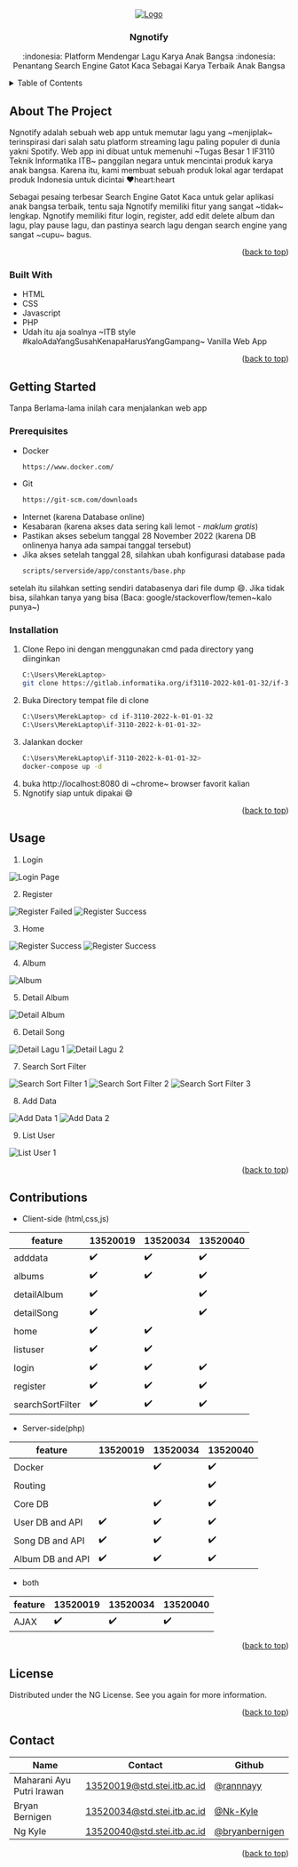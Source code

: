 <a name="readme-top"></a>
<br />
<div align="center">
  <a href="https://gitlab.informatika.org/if3110-2022-k01-01-32/if-3110-2022-k-01-01-32">
    <img src="assets/ngnotify.png" alt="Logo">
  </a>

  <h3 align="center">Ngnotify</h3>

  <p align="center">
    :indonesia: Platform Mendengar Lagu Karya Anak Bangsa :indonesia:<br>
    Penantang Search Engine Gatot Kaca Sebagai Karya Terbaik Anak Bangsa
</div>



<!-- TABLE OF CONTENTS -->
<details>
  <summary>Table of Contents</summary>
  <ol>
    <li>
      <a href="#about-the-project">About The Project</a>
      <ul>
        <li><a href="#built-with">Built With</a></li>
      </ul>
    </li>
    <li>
      <a href="#getting-started">Getting Started</a>
      <ul>
        <li><a href="#prerequisites">Prerequisites</a></li>
        <li><a href="#installation">Installation</a></li>
      </ul>
    </li>
    <li><a href="#usage">Usage</a></li>
    <li><a href="#contributions">Contributions</a></li>
    <li><a href="#contact">Contact</a></li>
  </ol>
</details>



<!-- ABOUT THE PROJECT -->
## About The Project

Ngnotify adalah sebuah web app untuk memutar lagu yang ~menjiplak~ terinspirasi dari salah satu platform streaming lagu paling populer di dunia yakni Spotify. Web app ini dibuat untuk memenuhi ~Tugas Besar 1 IF3110 Teknik Informatika ITB~ panggilan negara untuk mencintai produk karya anak bangsa. Karena itu, kami membuat sebuah produk lokal agar terdapat produk Indonesia untuk dicintai :heart:heart:heart

Sebagai pesaing terbesar Search Engine Gatot Kaca untuk gelar aplikasi anak bangsa terbaik, tentu saja Ngnotify memiliki fitur yang sangat ~tidak~ lengkap. Ngnotify memiliki fitur login, register, add edit delete album dan lagu, play pause lagu, dan pastinya search lagu dengan search engine yang sangat ~cupu~ bagus.

<p align="right">(<a href="#readme-top">back to top</a>)</p>



### Built With

* HTML
* CSS
* Javascript
* PHP
* Udah itu aja soalnya ~ITB style #kaloAdaYangSusahKenapaHarusYangGampang~ Vanilla Web App

<p align="right">(<a href="#readme-top">back to top</a>)</p>



<!-- GETTING STARTED -->
## Getting Started

Tanpa Berlama-lama inilah cara menjalankan web app

### Prerequisites

* Docker
    ```sh
    https://www.docker.com/
    ```
* Git
    ```sh
    https://git-scm.com/downloads
    ```
* Internet (karena Database online)
* Kesabaran (karena akses data sering kali lemot - <i>maklum gratis</i>)
* Pastikan akses sebelum tanggal 28 November 2022 (karena DB onlinenya hanya ada sampai tanggal tersebut)
* Jika akses setelah tanggal 28, silahkan ubah konfigurasi database pada
    ```sh
    scripts/serverside/app/constants/base.php
    ```
setelah itu silahkan setting sendiri databasenya dari file dump :smile:. Jika tidak bisa, silahkan tanya yang bisa (Baca: google/stackoverflow/temen~kalo punya~)

### Installation



1. Clone Repo ini dengan menggunakan cmd pada directory yang diinginkan
    ```sh
    C:\Users\MerekLaptop> 
    git clone https://gitlab.informatika.org/if3110-2022-k01-01-32/if-3110-2022-k-01-01-32/
    ```
2. Buka Directory tempat file di clone
   ```sh
   C:\Users\MerekLaptop> cd if-3110-2022-k-01-01-32
   C:\Users\MerekLaptop\if-3110-2022-k-01-01-32>
   ```
3. Jalankan docker 
   ```sh
   C:\Users\MerekLaptop\if-3110-2022-k-01-01-32>
   docker-compose up -d
   ```
4. buka http://localhost:8080 di ~chrome~ browser favorit kalian
5. Ngnotify siap untuk dipakai :smile:
<p align="right">(<a href="#readme-top">back to top</a>)</p>

<!-- USAGE EXAMPLES -->
## Usage

1. Login
<img src="assets/login.png" alt="Login Page">

2. Register
<img src="assets/registerfailed.png" alt="Register Failed">
<img src="assets/registerfailed.png" alt="Register Success">

3. Home
<img src="assets/homeadmin.png" alt="Register Success">
<img src="assets/homeuser.png" alt="Register Success">

4. Album
<img src="assets/album.png" alt="Album">

5. Detail Album
<img src="assets/detailalbum.png" alt="Detail Album">

6. Detail Song
<img src="assets/detailsong1.png" alt="Detail Lagu 1">
<img src="assets/detailsong2.png" alt="Detail Lagu 2">

7. Search Sort Filter
<img src="assets/searchsortfilter1.png" alt="Search Sort Filter 1">
<img src="assets/searchsortfilter2.png" alt="Search Sort Filter 2">
<img src="assets/searchsortfilter3.png" alt="Search Sort Filter 3">


8. Add Data
<img src="assets/adddata1.png" alt="Add Data 1">
<img src="assets/adddata2.png" alt="Add Data 2">


9. List User
<img src="assets/listuser.png" alt="List User 1">

<p align="right">(<a href="#readme-top">back to top</a>)</p>

<!-- CONTRIBUTING -->
## Contributions
* Client-side (html,css,js)

|feature|13520019|13520034|13520040|
|-------|--------|--------|--------|
|adddata|:heavy_check_mark:|:heavy_check_mark:|:heavy_check_mark:|
|albums|:heavy_check_mark:|:heavy_check_mark:|:heavy_check_mark:|
|detailAlbum|:heavy_check_mark:||:heavy_check_mark:|
|detailSong|:heavy_check_mark:||:heavy_check_mark:|
|home|:heavy_check_mark:|:heavy_check_mark:|||
|listuser|:heavy_check_mark:|:heavy_check_mark:||
|login|:heavy_check_mark:|:heavy_check_mark:|:heavy_check_mark:|
|register|:heavy_check_mark:|:heavy_check_mark:|:heavy_check_mark:|
|searchSortFilter|:heavy_check_mark:|:heavy_check_mark:|:heavy_check_mark:|

* Server-side(php)

|feature|13520019|13520034|13520040|
|-------|--------|--------|--------|
|Docker||:heavy_check_mark:|:heavy_check_mark:|
|Routing|||:heavy_check_mark:|
|Core DB||:heavy_check_mark:|:heavy_check_mark:|
|User DB and API|:heavy_check_mark:|:heavy_check_mark:|:heavy_check_mark:|
|Song DB and API|:heavy_check_mark:|:heavy_check_mark:|:heavy_check_mark:|
|Album DB and API|:heavy_check_mark:|:heavy_check_mark:|:heavy_check_mark:|

* both

|feature|13520019|13520034|13520040|
|-------|--------|--------|--------|
|AJAX|:heavy_check_mark:|:heavy_check_mark:|:heavy_check_mark:|

<p align="right">(<a href="#readme-top">back to top</a>)</p>



<!-- LICENSE -->
## License

Distributed under the NG License. See you again for more information.

<p align="right">(<a href="#readme-top">back to top</a>)</p>



<!-- CONTACT -->
## Contact
|Name|Contact|Github|
|----|-------|------|
|Maharani Ayu Putri Irawan | 13520019@std.stei.itb.ac.id| <a href="https://www.github.com/rannnayy">@rannnayy</a>|
|Bryan Bernigen | 13520034@std.stei.itb.ac.id |<a href="https://www.github.com/Nk-Kyle">@Nk-Kyle</a>|
|Ng Kyle | 13520040@std.stei.itb.ac.id|<a href="https://www.github.com/bryanbernigen">@bryanbernigen</a>|

<p align="right">(<a href="#readme-top">back to top</a>)</p>
